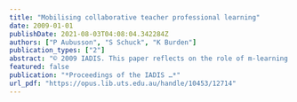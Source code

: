 ```yaml
---
title: "Mobilising collaborative teacher professional learning"
date: 2009-01-01
publishDate: 2021-08-03T04:08:04.342284Z
authors: ["P Aubusson", "S Schuck", "K Burden"]
publication_types: ["2"]
abstract: "© 2009 IADIS. This paper reflects on the role of m-learning in teachers' professional learning. It argues that effective professional learning requires reflection and collaboration; and that m-learning is ideally suited to allow reflection-in-action and to capture the …"
featured: false
publication: "*Proceedings of the IADIS …*"
url_pdf: "https://opus.lib.uts.edu.au/handle/10453/12714"
---
```



